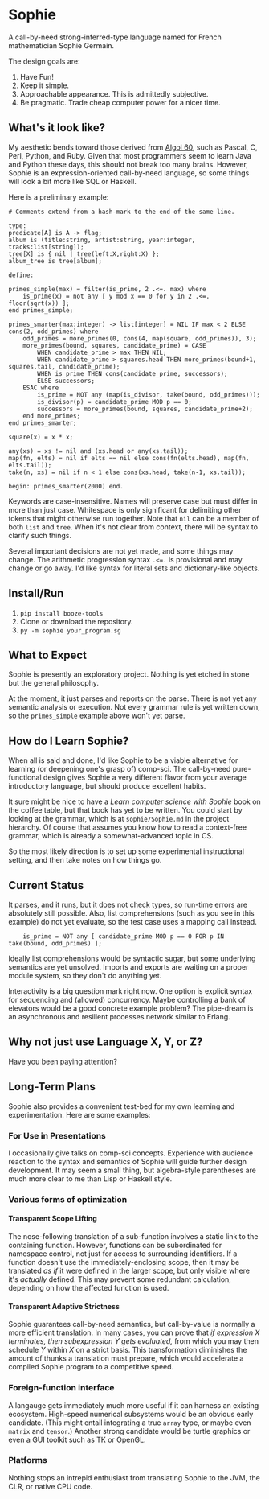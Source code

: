 # Sophie

A call-by-need strong-inferred-type language named for French mathematician Sophie Germain.

The design goals are:

1. Have Fun!
2. Keep it simple.
3. Approachable appearance. This is admittedly subjective.
4. Be pragmatic. Trade cheap computer power for a nicer time.

## What's it look like?

My aesthetic bends toward those derived from [Algol 60](https://www.theregister.com/2020/05/15/algol_60_at_60/),
such as Pascal, C, Perl, Python, and Ruby. Given that most programmers seem to learn Java and Python these days,
this should not break too many brains. However, Sophie is an expression-oriented call-by-need language,
so some things will look a bit more like SQL or Haskell.

Here is a preliminary example:
```
# Comments extend from a hash-mark to the end of the same line.

type:
predicate[A] is A -> flag;
album is (title:string, artist:string, year:integer, tracks:list[string]);
tree[X] is { nil | tree(left:X,right:X) };
album_tree is tree[album];

define:

primes_simple(max) = filter(is_prime, 2 .<=. max) where
    is_prime(x) = not any [ y mod x == 0 for y in 2 .<=. floor(sqrt(x)) ];
end primes_simple;

primes_smarter(max:integer) -> list[integer] = NIL IF max < 2 ELSE cons(2, odd_primes) where
    odd_primes = more_primes(0, cons(4, map(square, odd_primes)), 3);
    more_primes(bound, squares, candidate_prime) = CASE
        WHEN candidate_prime > max THEN NIL;
		WHEN candidate_prime > squares.head THEN more_primes(bound+1, squares.tail, candidate_prime);
        WHEN is_prime THEN cons(candidate_prime, successors);
        ELSE successors;
    ESAC where
		is_prime = NOT any (map(is_divisor, take(bound, odd_primes)));
		is_divisor(p) = candidate_prime MOD p == 0;
        successors = more_primes(bound, squares, candidate_prime+2);
    end more_primes;
end primes_smarter;

square(x) = x * x;

any(xs) = xs != nil and (xs.head or any(xs.tail));
map(fn, elts) = nil if elts == nil else cons(fn(elts.head), map(fn, elts.tail));
take(n, xs) = nil if n < 1 else cons(xs.head, take(n-1, xs.tail));

begin: primes_smarter(2000) end.
```

Keywords are case-insensitive. Names will preserve case but must differ in more than just case.
Whitespace is only significant for delimiting other tokens that might otherwise run together.
Note that `nil` can be a member of both `list` and `tree`. When it's not clear from context,
there will be syntax to clarify such things.

Several important decisions are not yet made, and some things may change.
The arithmetic progression syntax `.<=.` is provisional and may change or go away.
I'd like syntax for literal sets and dictionary-like objects.

## Install/Run

1. `pip install booze-tools`
2. Clone or download the repository.
3. `py -m sophie your_program.sg`

## What to Expect

Sophie is presently an exploratory project.
Nothing is yet etched in stone but the general philosophy.

At the moment, it just parses and reports on the parse.
There is not yet any semantic analysis or execution.
Not every grammar rule is yet written down, so the `primes_simple` example above won't yet parse.

## How do I Learn Sophie?

When all is said and done, I'd like Sophie to be a viable alternative for
learning (or deepening one's grasp of) comp-sci.
The call-by-need pure-functional design gives Sophie a very different flavor from
your average introductory language, but should produce excellent habits.

It sure might be nice to have a *Learn computer science with Sophie*
book on the coffee table, but that book has yet to be written.
You could start by looking at the grammar,
which is at `sophie/Sophie.md` in the project hierarchy.
Of course that assumes you know how to read a context-free grammar,
which is already a somewhat-advanced topic in CS.

So the most likely direction is to set up some experimental instructional setting,
and then take notes on how things go.

## Current Status

It parses, and it runs, but it does not check types, so run-time errors are absolutely still possible.
Also, list comprehensions (such as you see in this example) do not yet evaluate,
so the test case uses a mapping call instead.

```
    is_prime = NOT any [ candidate_prime MOD p == 0 FOR p IN take(bound, odd_primes) ];
```

Ideally list comprehensions would be syntactic sugar, but some underlying semantics are yet unsolved.
Imports and exports are waiting on a proper module system, so they don't do anything yet.

Interactivity is a big question mark right now.
One option is explicit syntax for sequencing and (allowed) concurrency.
Maybe controlling a bank of elevators would be a good concrete example problem?
The pipe-dream is an asynchronous and resilient processes network similar to Erlang.

## Why not just use Language X, Y, or Z?

Have you been paying attention?

## Long-Term Plans

Sophie also provides a convenient test-bed for my own learning and experimentation.
Here are some examples:

### For Use in Presentations

I occasionally give talks on comp-sci concepts.
Experience with audience reaction to the syntax and semantics of Sophie will guide further design development.
It may seem a small thing, but algebra-style parentheses are much more clear to me than Lisp or Haskell style. 

### Various forms of optimization

#### Transparent Scope Lifting

The nose-following translation of a sub-function involves a static link to the containing function.
However, functions can be subordinated for namespace control, not just for access to surrounding identifiers.
If a function doesn't use the immediately-enclosing scope, then it may be translated *as if* it were defined
in the larger scope, but only visible where it's *actually* defined.
This may prevent some redundant calculation, depending on how the affected function is used.

#### Transparent Adaptive Strictness

Sophie guarantees call-by-need semantics, but call-by-value is normally a more efficient translation.
In many cases, you can prove that *if expression X terminates, then subexpression Y gets evaluated,*
from which you may then schedule *Y* within *X* on a strict basis.
This transformation diminishes the amount of thunks a translation must prepare,
which would accelerate a compiled Sophie program to a competitive speed.

### Foreign-function interface

A langauge gets immediately much more useful if it can harness an existing ecosystem.
High-speed numerical subsystems would be an obvious early candidate.
(This might entail integrating a true `array` type, or maybe even `matrix` and `tensor`.)
Another strong candidate would be turtle graphics or even a GUI toolkit such as TK or OpenGL.

### Platforms

Nothing stops an intrepid enthusiast from translating Sophie to the JVM, the CLR, or native CPU code.
